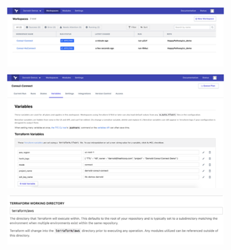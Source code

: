 ![alt text](./images/two_workspaces.png "Setup 2 Workspaces")

![alt text](./images/variables.png "Configure Your Variables")

![alt text](./images/working_dir.png "Set your working dir")
